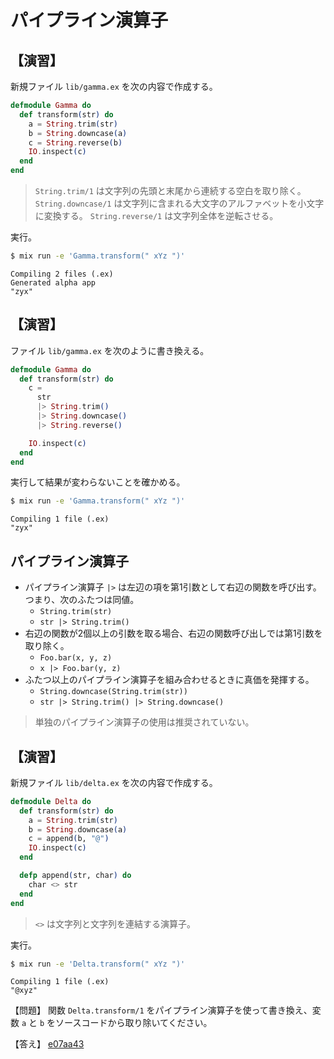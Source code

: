 # パイプライン演算子

## 【演習】

新規ファイル `lib/gamma.ex` を次の内容で作成する。

```elixir
defmodule Gamma do
  def transform(str) do
    a = String.trim(str)
    b = String.downcase(a)
    c = String.reverse(b)
    IO.inspect(c)
  end
end
```

> `String.trim/1` は文字列の先頭と末尾から連続する空白を取り除く。
> `String.downcase/1` は文字列に含まれる大文字のアルファベットを小文字に変換する。
> `String.reverse/1` は文字列全体を逆転させる。

実行。

```bash
$ mix run -e 'Gamma.transform(" xYz ")'
```

```
Compiling 2 files (.ex)
Generated alpha app
"zyx"
```

## 【演習】

ファイル `lib/gamma.ex` を次のように書き換える。

```elixir
defmodule Gamma do
  def transform(str) do
    c =
      str
      |> String.trim()
      |> String.downcase()
      |> String.reverse()

    IO.inspect(c)
  end
end
```

実行して結果が変わらないことを確かめる。

```bash
$ mix run -e 'Gamma.transform(" xYz ")'
```

```
Compiling 1 file (.ex)
"zyx"
```

## パイプライン演算子

* パイプライン演算子 `|>` は左辺の項を第1引数として右辺の関数を呼び出す。つまり、次のふたつは同値。
  - `String.trim(str)`
  - `str |> String.trim()`
* 右辺の関数が2個以上の引数を取る場合、右辺の関数呼び出しでは第1引数を取り除く。
  - `Foo.bar(x, y, z)`
  - `x |> Foo.bar(y, z)`
* ふたつ以上のパイプライン演算子を組み合わせるときに真価を発揮する。
  - `String.downcase(String.trim(str))`
  - `str |> String.trim() |> String.downcase()`

> 単独のパイプライン演算子の使用は推奨されていない。

## 【演習】

新規ファイル `lib/delta.ex` を次の内容で作成する。

```elixir
defmodule Delta do
  def transform(str) do
    a = String.trim(str)
    b = String.downcase(a)
    c = append(b, "@")
    IO.inspect(c)
  end

  defp append(str, char) do
    char <> str
  end
end
```

> `<>` は文字列と文字列を連結する演算子。

実行。

```bash
$ mix run -e 'Delta.transform(" xYz ")'
```

```
Compiling 1 file (.ex)
"@xyz"
```

【問題】 関数 `Delta.transform/1` をパイプライン演算子を使って書き換え、変数 `a` と `b` をソースコードから取り除いてください。

【答え】 [e07aa43](https://github.com/oiax/ex_phx_tutorials/commit/e07aa43831435d3686e71d0e04e6db82d1f3a62a)
